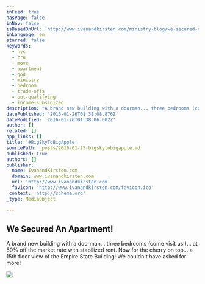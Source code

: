 ```yaml
---
inFeed: true
hasPage: false
inNav: false
isBasedOnUrl: 'http://www.ivanandkirsten.com/ministry-blog/we-secured-an-apartment'
inLanguage: en
starred: false
keywords:
  - nyc
  - cru
  - move
  - apartment
  - god
  - ministry
  - bedroom
  - trade-offs
  - out-qualifying
  - income-subsidized
description: "A brand new building with a doorman... three bedrooms (come visit us!)... at 50% off the market rate with stabilized rent. Now for the cherry on top... a 15th floor view of the Empire State Building! We couldn't have asked for more!"
datePublished: '2016-01-26T01:38:08.876Z'
dateModified: '2016-01-26T01:38:06.002Z'
author: []
related: []
app_links: []
title: '#BigSkyToBigApple'
sourcePath: _posts/2016-01-25-bigskytobigapple.md
published: true
authors: []
publisher:
  name: IvanandKirsten.com
  domain: www.ivanandkirsten.com
  url: 'http://www.ivanandkirsten.com'
  favicon: 'http://www.ivanandkirsten.com/favicon.ico'
_context: 'http://schema.org'
_type: MediaObject

---
```

<article style=""><h1>We Secured An Apartment!</h1><p>A brand new building with a doorman... three bedrooms (come visit us!)... at 50% off the market rate with stabilized rent. Now for the cherry on top... a 15th floor view of the Empire State Building! We couldn't have asked for more!</p><img src="https://s3-us-west-2.amazonaws.com/the-grid-img/p/b804298dc4973d7d3feb8e7e457d6389e0b085d1.jpg" /></article>